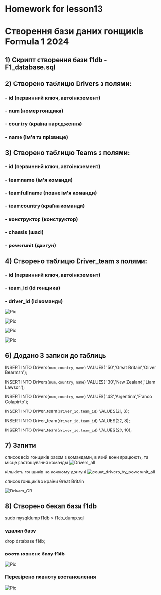 # Homework for lesson13
# Створення бази даних гонщиків Formula 1 2024

## 1) Скрипт створення бази f1db - F1_database.sql

## 2) Створено таблицю Drivers з полями:
### - id (первинний ключ, автоінкремент)
### - num (номер гонщика)
### - country (країна народження)
### - name (Ім'я та прізвище)

## 3) Створено таблицю Teams з полями:
### - id (первинний ключ, автоінкремент)
### - teamname (ім'я команди)
### - teamfullname (повне ім'я команди)
### - teamcountry (країна команди)
### - конструктор (конструктор)
### - chassis (шасі)
### - powerunit (двигун)

## 4) Створено таблицю Driver_team з полями:
### - id (первинний ключ, автоінкремент)
### - team_id (id гонщика)
### - driver_id (id команди)

![Pic](tables.png)

![Pic](Drivers.png)

![Pic](Teams.png)

![Pic](Driver_team.png)

## 6) Додано 3 записи до таблиць
INSERT INTO Drivers(`num`, `country`, `name`) VALUES(
'50','Great Britain','Oliver Bearman');

INSERT INTO Drivers(`num`, `country`, `name`) VALUES(
'30','New Zealand','Liam Lawson');

INSERT INTO Drivers(`num`, `country`, `name`) VALUES(
'43','Argentina','Franco Colapinto');



INSERT INTO Driver_team(`driver_id`, `team_id`) VALUES(21, 3);

INSERT INTO Driver_team(`driver_id`, `team_id`) VALUES(22, 8);

INSERT INTO Driver_team(`driver_id`, `team_id`) VALUES(23, 10);


## 7) Запити

список всіх гонщиків разом з командами, в який вони працюють, та місце растошування команды
![Drivers_all](https://github.com/user-attachments/assets/b2a808da-9771-4c97-85ae-e91d141906d0)

кількість гонщиків на кожному двигуні
![count_drivers_by_powerunit_all](https://github.com/user-attachments/assets/29c0bf5c-a789-499d-bb6b-c5fd45cdde13)

список гонщиків з краіни Great Britain

![Drivers_GB](https://github.com/user-attachments/assets/1b003b94-1d4e-436e-a2de-dc2cbc8ebd1c)

## 8) Створено  бекап бази f1db
sudo mysqldump f1db > f1db_dump.sql

### удалил базу

drop database f1db;

### востановнено базу f1db
![Pic](restore.png)

### Перевірено повноту востановлення

![Pic](restore_Drivers.png)





